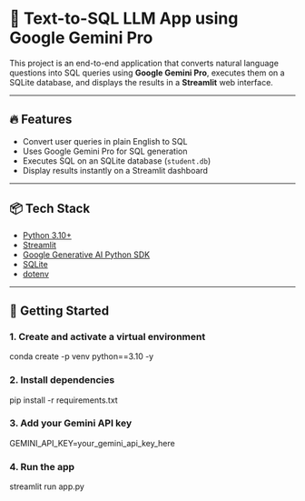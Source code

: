 # 🧠 Text-to-SQL LLM App using Google Gemini Pro

This project is an end-to-end application that converts natural language questions into SQL queries using **Google Gemini Pro**, executes them on a SQLite database, and displays the results in a **Streamlit** web interface.


---

## 🔥 Features

- Convert user queries in plain English to SQL
- Uses Google Gemini Pro for SQL generation
- Executes SQL on an SQLite database (`student.db`)
- Display results instantly on a Streamlit dashboard

---

## 📦 Tech Stack

- [Python 3.10+](https://www.python.org/)
- [Streamlit](https://streamlit.io/)
- [Google Generative AI Python SDK](https://pypi.org/project/google-generativeai/)
- [SQLite](https://www.sqlite.org/index.html)
- [dotenv](https://pypi.org/project/python-dotenv/)

---

## 🚀 Getting Started

### 1. Create and activate a virtual environment
conda create -p venv python==3.10 -y

### 2. Install dependencies
pip install -r requirements.txt

### 3. Add your Gemini API key
GEMINI_API_KEY=your_gemini_api_key_here

### 4. Run the app
streamlit run app.py




